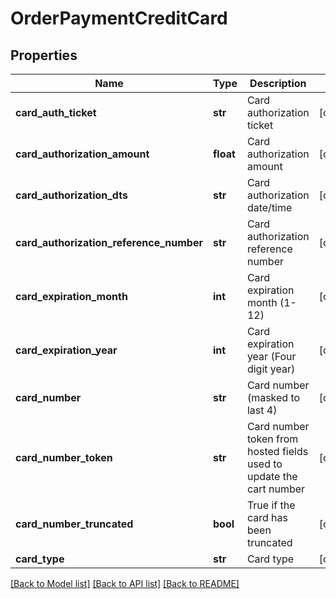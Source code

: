 # OrderPaymentCreditCard

## Properties
Name | Type | Description | Notes
------------ | ------------- | ------------- | -------------
**card_auth_ticket** | **str** | Card authorization ticket | [optional] 
**card_authorization_amount** | **float** | Card authorization amount | [optional] 
**card_authorization_dts** | **str** | Card authorization date/time | [optional] 
**card_authorization_reference_number** | **str** | Card authorization reference number | [optional] 
**card_expiration_month** | **int** | Card expiration month (1-12) | [optional] 
**card_expiration_year** | **int** | Card expiration year (Four digit year) | [optional] 
**card_number** | **str** | Card number (masked to last 4) | [optional] 
**card_number_token** | **str** | Card number token from hosted fields used to update the cart number | [optional] 
**card_number_truncated** | **bool** | True if the card has been truncated | [optional] 
**card_type** | **str** | Card type | [optional] 

[[Back to Model list]](../README.md#documentation-for-models) [[Back to API list]](../README.md#documentation-for-api-endpoints) [[Back to README]](../README.md)


